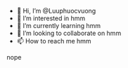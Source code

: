 - 👋 Hi, I’m @Luuphuocvuong
- 👀 I’m interested in hmm
- 🌱 I’m currently learning hmm
- 💞️ I’m looking to collaborate on hmm
- 📫 How to reach me hmm

<!---
Luuphuocvuong/Luuphuocvuong is a ✨ special ✨ repository because its `README.md` (this file) appears on your GitHub profile.
You can click the Preview link to take a look at your changes.
--->nope
